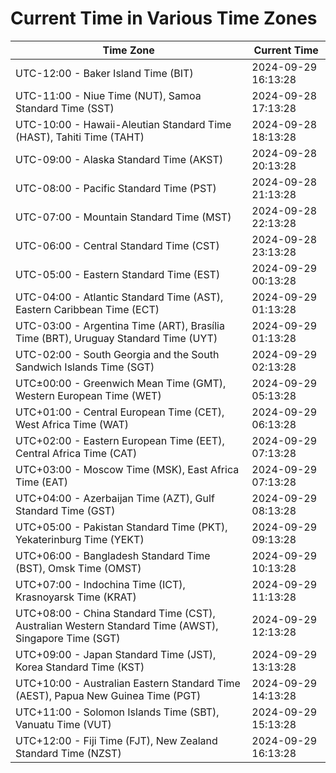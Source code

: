 # Current Time in Various Time Zones

| Time Zone | Current Time |
|-----------|--------------|
| UTC-12:00 - Baker Island Time (BIT) | 2024-09-29 16:13:28 |
| UTC-11:00 - Niue Time (NUT), Samoa Standard Time (SST) | 2024-09-28 17:13:28 |
| UTC-10:00 - Hawaii-Aleutian Standard Time (HAST), Tahiti Time (TAHT) | 2024-09-28 18:13:28 |
| UTC-09:00 - Alaska Standard Time (AKST) | 2024-09-28 20:13:28 |
| UTC-08:00 - Pacific Standard Time (PST) | 2024-09-28 21:13:28 |
| UTC-07:00 - Mountain Standard Time (MST) | 2024-09-28 22:13:28 |
| UTC-06:00 - Central Standard Time (CST) | 2024-09-28 23:13:28 |
| UTC-05:00 - Eastern Standard Time (EST) | 2024-09-29 00:13:28 |
| UTC-04:00 - Atlantic Standard Time (AST), Eastern Caribbean Time (ECT) | 2024-09-29 01:13:28 |
| UTC-03:00 - Argentina Time (ART), Brasília Time (BRT), Uruguay Standard Time (UYT) | 2024-09-29 01:13:28 |
| UTC-02:00 - South Georgia and the South Sandwich Islands Time (SGT) | 2024-09-29 02:13:28 |
| UTC±00:00 - Greenwich Mean Time (GMT), Western European Time (WET) | 2024-09-29 05:13:28 |
| UTC+01:00 - Central European Time (CET), West Africa Time (WAT) | 2024-09-29 06:13:28 |
| UTC+02:00 - Eastern European Time (EET), Central Africa Time (CAT) | 2024-09-29 07:13:28 |
| UTC+03:00 - Moscow Time (MSK), East Africa Time (EAT) | 2024-09-29 07:13:28 |
| UTC+04:00 - Azerbaijan Time (AZT), Gulf Standard Time (GST) | 2024-09-29 08:13:28 |
| UTC+05:00 - Pakistan Standard Time (PKT), Yekaterinburg Time (YEKT) | 2024-09-29 09:13:28 |
| UTC+06:00 - Bangladesh Standard Time (BST), Omsk Time (OMST) | 2024-09-29 10:13:28 |
| UTC+07:00 - Indochina Time (ICT), Krasnoyarsk Time (KRAT) | 2024-09-29 11:13:28 |
| UTC+08:00 - China Standard Time (CST), Australian Western Standard Time (AWST), Singapore Time (SGT) | 2024-09-29 12:13:28 |
| UTC+09:00 - Japan Standard Time (JST), Korea Standard Time (KST) | 2024-09-29 13:13:28 |
| UTC+10:00 - Australian Eastern Standard Time (AEST), Papua New Guinea Time (PGT) | 2024-09-29 14:13:28 |
| UTC+11:00 - Solomon Islands Time (SBT), Vanuatu Time (VUT) | 2024-09-29 15:13:28 |
| UTC+12:00 - Fiji Time (FJT), New Zealand Standard Time (NZST) | 2024-09-29 16:13:28 |
